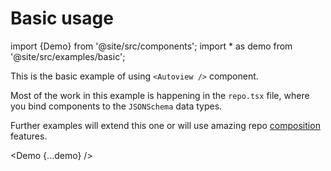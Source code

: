 # Basic usage

import {Demo} from '@site/src/components';
import * as demo from '@site/src/examples/basic';

This is the basic example of using `<Autoview />` component.

Most of the work in this example is happening in the `repo.tsx` file, where you bind components to the `JSONSchema` data types.

Further examples will extend this one or will use amazing repo [composition](/docs/entities/components-repo) features.

<Demo {...demo} />
